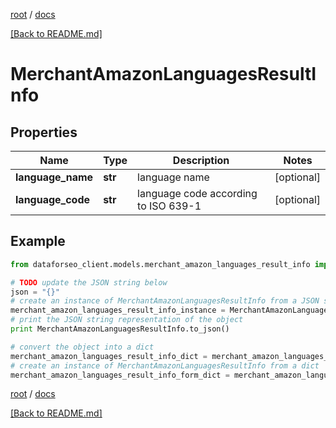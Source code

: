 [root](./../ "root") / [docs](./ "docs")

[[Back to README.md]](./../README.md "[Back to README.md]")

# MerchantAmazonLanguagesResultInfo

## Properties

Name | Type | Description | Notes
------------ | ------------- | ------------- | -------------
**language_name** | **str** | language name | [optional]
**language_code** | **str** | language code according to ISO 639-1 | [optional]

## Example

```python
from dataforseo_client.models.merchant_amazon_languages_result_info import MerchantAmazonLanguagesResultInfo

# TODO update the JSON string below
json = "{}"
# create an instance of MerchantAmazonLanguagesResultInfo from a JSON string
merchant_amazon_languages_result_info_instance = MerchantAmazonLanguagesResultInfo.from_json(json)
# print the JSON string representation of the object
print MerchantAmazonLanguagesResultInfo.to_json()

# convert the object into a dict
merchant_amazon_languages_result_info_dict = merchant_amazon_languages_result_info_instance.to_dict()
# create an instance of MerchantAmazonLanguagesResultInfo from a dict
merchant_amazon_languages_result_info_form_dict = merchant_amazon_languages_result_info.from_dict(merchant_amazon_languages_result_info_dict)
```

  

[root](./../ "root") / [docs](./ "docs")

[[Back to README.md]](./../README.md "[Back to README.md]")